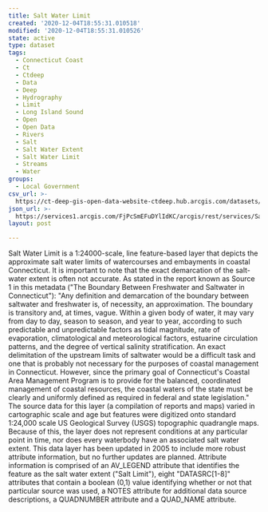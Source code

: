 ```yaml
---
title: Salt Water Limit
created: '2020-12-04T18:55:31.010518'
modified: '2020-12-04T18:55:31.010526'
state: active
type: dataset
tags:
  - Connecticut Coast
  - Ct
  - Ctdeep
  - Data
  - Deep
  - Hydrography
  - Limit
  - Long Island Sound
  - Open
  - Open Data
  - Rivers
  - Salt
  - Salt Water Extent
  - Salt Water Limit
  - Streams
  - Water
groups:
  - Local Government
csv_url: >-
  https://ct-deep-gis-open-data-website-ctdeep.hub.arcgis.com/datasets/cf96fdfbd01b42bca3b8350c35c29169_0.csv?outSR=%7B%22latestWkid%22%3A2234%2C%22wkid%22%3A102656%7D
json_url: >-
  https://services1.arcgis.com/FjPcSmEFuDYlIdKC/arcgis/rest/services/Salt_Water_Limit/FeatureServer/0
layout: post

---
```

Salt Water Limit is a 1:24000-scale, line feature-based layer that depicts the approximate salt water limits of watercourses and embayments in coastal Connecticut. It is important to note that the exact demarcation of the salt-water extent is often not accurate. As stated in the report known as Source 1 in this metadata ("The Boundary Between Freshwater and Saltwater in Connecticut"): "Any definition and demarcation of the boundary between saltwater and freshwater is, of necessity, an approximation. The boundary is transitory and, at times, vague. Within a given body of water, it may vary from day to day, season to season, and year to year, according to such predictable and unpredictable factors as tidal magnitude, rate of evaporation, climatological and meteorological factors, estuarine circulation patterns, and the degree of vertical salinity stratification. An exact delimitation of the upstream limits of saltwater would be a difficult task and one that is probably not necessary for the purposes of coastal management in Connecticut. However, since the primary goal of Connecticut's Coastal Area Management Program is to provide for the balanced, coordinated management of coastal resources, the coastal waters of the state must be clearly and uniformly defined as required in federal and state legislation."
The source data for this layer (a compilation of reports and maps) varied in cartographic scale and age but features were digitized onto standard 1:24,000 scale US Geological Survey (USGS) topographic quadrangle maps. Because of this, the layer does not represent conditions at any particular point in time, nor does every waterbody have an associated salt water extent. This data layer has been updated in 2005 to include more robust attribute information, but no further updates are planned.
Attribute information is comprised of an AV_LEGEND attribute that identifies the feature as the salt water extent ("Salt Limit"), eight "DATASRC[1-8]" attributes that contain a boolean (0,1) value identifying whether or not that particular source was used, a NOTES attribute for additional data source descriptions, a QUADNUMBER attribute and a QUAD_NAME attribute.
